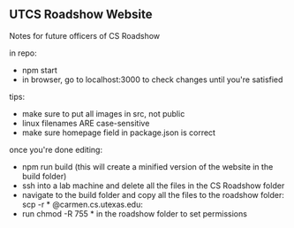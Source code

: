 ## UTCS Roadshow Website

Notes for future officers of CS Roadshow

in repo:
- npm start
- in browser, go to localhost:3000 to check changes until you're satisfied

tips:
- make sure to put all images in src, not public
- linux filenames ARE case-sensitive
- make sure homepage field in package.json is correct

once you're done editing:
- npm run build (this will create a minified version of the website in the build folder)
- ssh into a lab machine and delete all the files in the CS Roadshow folder
- navigate to the build folder and copy all the files to the roadshow folder: scp -r * <username>@carmen.cs.utexas.edu:<path to roadshow folder>
- run chmod -R 755 * in the roadshow folder to set permissions
